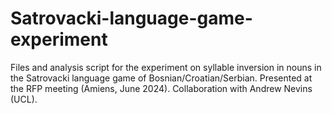 # Satrovacki-language-game-experiment
Files and analysis script for the experiment on syllable inversion in nouns in the Satrovacki language game of Bosnian/Croatian/Serbian. Presented at the RFP meeting (Amiens, June 2024). Collaboration with Andrew Nevins (UCL).
